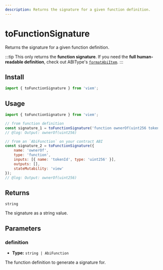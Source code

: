```yaml
---
description: Returns the signature for a given function definition.
---
```


# toFunctionSignature

Returns the signature for a given function definition.

:::tip
This only returns the **function signature**. If you need the **full human-readable definition**, check out ABIType's [`formatAbiItem`](https://abitype.dev/api/human#formatabiitem-1).
:::

## Install

```ts
import { toFunctionSignature } from 'viem';
```

## Usage

```js twoslash
import { toFunctionSignature } from 'viem';

// from function definition
const signature_1 = toFunctionSignature('function ownerOf(uint256 tokenId)');
// @log: Output: ownerOf(uint256)

// from an `AbiFunction` on your contract ABI
const signature_2 = toFunctionSignature({
    name: 'ownerOf',
    type: 'function',
    inputs: [{ name: 'tokenId', type: 'uint256' }],
    outputs: [],
    stateMutability: 'view'
});
// @log: Output: ownerOf(uint256)
```

## Returns

`string`

The signature as a string value.

## Parameters

### definition

- **Type:** `string | AbiFunction`

The function definition to generate a signature for.

